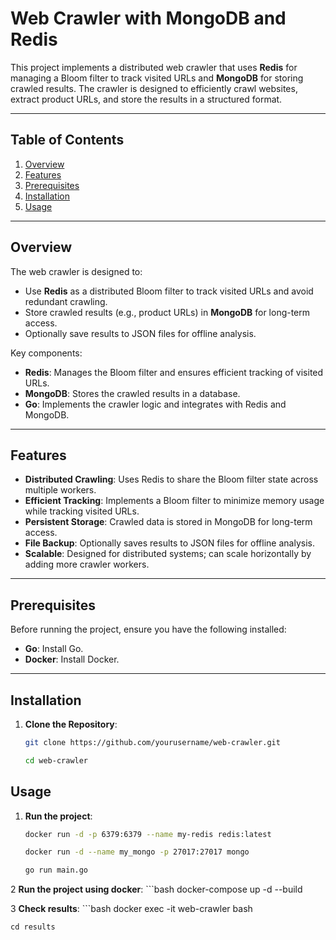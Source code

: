 # Web Crawler with MongoDB and Redis

This project implements a distributed web crawler that uses **Redis** for managing a Bloom filter to track visited URLs and **MongoDB** for storing crawled results. The crawler is designed to efficiently crawl websites, extract product URLs, and store the results in a structured format.

---

## Table of Contents

1. [Overview](#overview)
2. [Features](#features)
3. [Prerequisites](#prerequisites)
4. [Installation](#installation)
5. [Usage](#usage)

---

## Overview

The web crawler is designed to:
- Use **Redis** as a distributed Bloom filter to track visited URLs and avoid redundant crawling.
- Store crawled results (e.g., product URLs) in **MongoDB** for long-term access.
- Optionally save results to JSON files for offline analysis.

Key components:
- **Redis**: Manages the Bloom filter and ensures efficient tracking of visited URLs.
- **MongoDB**: Stores the crawled results in a database.
- **Go**: Implements the crawler logic and integrates with Redis and MongoDB.

---

## Features

- **Distributed Crawling**: Uses Redis to share the Bloom filter state across multiple workers.
- **Efficient Tracking**: Implements a Bloom filter to minimize memory usage while tracking visited URLs.
- **Persistent Storage**: Crawled data is stored in MongoDB for long-term access.
- **File Backup**: Optionally saves results to JSON files for offline analysis.
- **Scalable**: Designed for distributed systems; can scale horizontally by adding more crawler workers.

---

## Prerequisites

Before running the project, ensure you have the following installed:

- **Go**: Install Go.
- **Docker**: Install Docker.

---

## Installation

1. **Clone the Repository**:
   ```bash
   git clone https://github.com/yourusername/web-crawler.git

   cd web-crawler

## Usage

1. **Run the project**:
    ```bash
    docker run -d -p 6379:6379 --name my-redis redis:latest

    docker run -d --name my_mongo -p 27017:27017 mongo

    go run main.go

2 **Run the project using docker**:
    ```bash
    docker-compose up -d --build

3 **Check results**:
    ```bash
    docker exec -it web-crawler bash

    cd results